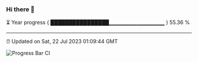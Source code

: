 ### Hi there 👋

⏳ Year progress { ████████████████▁▁▁▁▁▁▁▁▁▁▁▁▁▁ } 55.36 %

---

⏰ Updated on Sat, 22 Jul 2023 01:09:44 GMT

![Progress Bar CI](https://github.com/JuvenileQ/Progress-Bar-CI/workflows/main/badge.svg)
